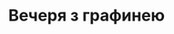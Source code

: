 ---
title: Вечеря з графинею
category: service
url: dinner-with-the-countess
image: ../../src/images/models/Yana/Yana1.jpg
text: It is a long established fact that a reader will be distracted by the readable content of a page when looking at its layout. The point of using Lorem Ipsum is that it has a more-or-less normal distribution of letters, as opposed to using 'Content here, content here', making it look like readable English.
---